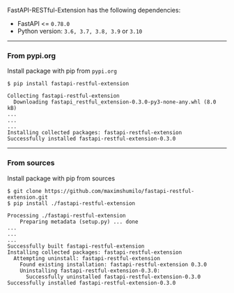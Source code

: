 FastAPI-RESTful-Extension has the following dependencies:

- FastAPI <= `0.78.0`
- Python version: `3.6, 3.7, 3.8, 3.9` or `3.10`

---

### From pypi.org
Install package with pip from `pypi.org`

```console
$ pip install fastapi-restful-extension

Collecting fastapi-restful-extension
  Downloading fastapi_restful_extension-0.3.0-py3-none-any.whl (8.0 kB)
...
...
...
Installing collected packages: fastapi-restful-extension
Successfully installed fastapi-restful-extension-0.3.0
```

---

### From sources
Install package with pip from sources

```console
$ git clone https://github.com/maximshumilo/fastapi-restful-extension.git
$ pip install ./fastapi-restful-extension

Processing ./fastapi-restful-extension
    Preparing metadata (setup.py) ... done
...
...
...
Successfully built fastapi-restful-extension
Installing collected packages: fastapi-restful-extension
  Attempting uninstall: fastapi-restful-extension
    Found existing installation: fastapi-restful-extension 0.3.0
    Uninstalling fastapi-restful-extension-0.3.0:
      Successfully uninstalled fastapi-restful-extension-0.3.0
Successfully installed fastapi-restful-extension-0.3.0
```